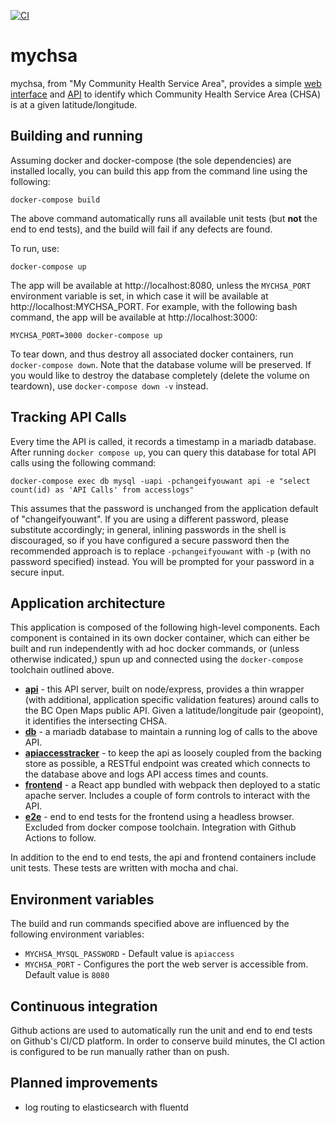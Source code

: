 [![CI](https://github.com/textninja/mychsa/actions/workflows/main.yml/badge.svg)](https://github.com/textninja/mychsa/actions/workflows/main.yml)

# mychsa

mychsa, from "My Community Health Service Area", provides a simple [web
interface](/frontend) and [API](/api) to identify which Community Health Service Area (CHSA)
is at a given latitude/longitude.

## Building and running

Assuming docker and docker-compose (the sole dependencies) are installed locally, you can
build this app from the command line using the following:

    docker-compose build
    
The above command automatically runs all available unit tests (but **not** the end to end tests), and the build will fail if any defects are found.

To run, use:

    docker-compose up

The app will be available at http://localhost:8080, unless the `MYCHSA_PORT` environment variable is set, in which case it will be available at http://localhost:MYCHSA_PORT. For example, with the following bash command, the app will be available at http://localhost:3000:

    MYCHSA_PORT=3000 docker-compose up

To tear down, and thus destroy all associated docker containers, run `docker-compose down`. Note that the database volume will be preserved. If you would like to destroy the database completely (delete the volume on teardown), use `docker-compose down -v` instead.

## Tracking API Calls

Every time the API is called, it records a timestamp in a mariadb database. After running
`docker compose up`, you can query this database for total API calls using the following command:

    docker-compose exec db mysql -uapi -pchangeifyouwant api -e "select count(id) as 'API Calls' from accesslogs"

This assumes that the password is unchanged from the application default of "changeifyouwant".
If you are using a different password, please substitute accordingly; in general, inlining passwords in the shell is discouraged, so if you have configured a secure password then the recommended approach is to replace `-pchangeifyouwant` with `-p` (with no password specified) instead. You will be prompted for your password in a secure input.

## Application architecture

This application is composed of the following high-level components. Each component
is contained in its own docker container, which can either be built and run
independently with ad hoc docker commands, or (unless otherwise indicated,) spun up and connected using the `docker-compose` toolchain outlined above.

 - [**api**](/api) - this API server, built on node/express, provides a thin wrapper
  (with additional, application specific validation features) around calls to the BC Open Maps public API. Given a latitude/longitude pair (geopoint), it identifies the intersecting CHSA.
 - [**db**](/db) - a mariadb database to maintain a running log of calls to the above API.
 - [**apiaccesstracker**](/apiaccesstracker) - to keep the api as loosely coupled from the backing store as possible, a RESTful endpoint was created which connects to the database above and logs API access times and counts.
 - [**frontend**](/frontend) - a React app bundled with webpack then deployed to a static apache server. Includes a couple of form controls to interact with the API.
 - [**e2e**](/e2e) - end to end tests for the frontend using a headless browser. Excluded from docker compose toolchain. Integration with Github Actions to follow.

In addition to the end to end tests, the api and frontend containers include 
unit tests. These tests are written with mocha and chai.

## Environment variables

The build and run commands specified above are influenced by the following environment variables:

  - `MYCHSA_MYSQL_PASSWORD` - Default value is `apiaccess`
  - `MYCHSA_PORT` - Configures the port the web server is accessible from. Default value is `8080`

## Continuous integration

Github actions are used to automatically run the unit and end to end tests on Github's CI/CD platform. In order to conserve build minutes, the CI action is configured to be run manually rather than on push.

## Planned improvements

 - log routing to elasticsearch with fluentd
